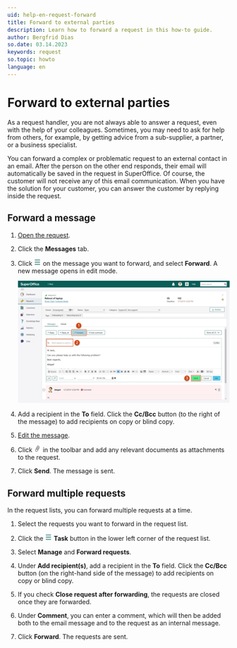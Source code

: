```yaml
---
uid: help-en-request-forward
title: Forward to external parties
description: Learn how to forward a request in this how-to guide.
author: Bergfrid Dias
so.date: 03.14.2023
keywords: request
so.topic: howto
language: en
---
```


# Forward to external parties

As a request handler, you are not always able to answer a request, even with the help of your colleagues. Sometimes, you may need to ask for help from others, for example, by getting advice from a sub-supplier, a partner, or a business specialist.

You can forward a complex or problematic request to an external contact in an email. After the person on the other end responds, their email will automatically be saved in the request in SuperOffice. Of course, the customer will not receive any of this email communication. When you have the solution for your customer, you can answer the customer by replying inside the request.

## Forward a message

1. [Open the request][1].

1. Click the **Messages** tab.

1. Click ![icon][img1] on the message you want to forward, and select **Forward**. A new message opens in edit mode.

    ![Forward a request to an external contact -screenshot][img3]

1. Add a recipient in the **To** field. Click the **Cc/Bcc** button (to the right of the message) to add recipients on copy or blind copy.

1. [Edit the message][2].

1. Click ![icon][img2] in the toolbar and add any relevant documents as attachments to the request.

1. Click **Send**. The message is sent.

## Forward multiple requests

In the request lists, you can forward multiple requests at a time.

1. Select the requests you want to forward in the request list.

1. Click the ![icon][img1] **Task** button in the lower left corner of the request list.

1. Select **Manage** and **Forward requests**.

1. Under **Add recipient(s)**, add a recipient in the **To** field. Click the **Cc/Bcc** button (on the right-hand side of the message) to add recipients on copy or blind copy.

1. If you check **Close request after forwarding**, the requests are closed once they are forwarded.

1. Under **Comment**, you can enter a comment, which will then be added both to the email message and to the request as an internal message.

1. Click **Forward**. The requests are sent.

<!-- Referenced links -->
[1]: ../index.md#open
[2]: create.md#message

<!-- Referenced images -->
[img1]: ../../../../media/icons/btn-menu.png
[img2]: ../../../../media/icons/service/msg-attachment.png
[img3]: media/forward-a-request.png

